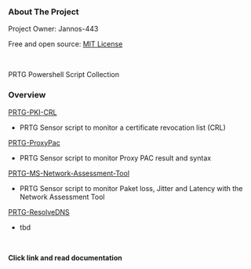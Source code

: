 <!-- ABOUT THE PROJECT -->
### About The Project
Project Owner: Jannos-443

Free and open source: [MIT License](https://github.com/Jannos-443/PRTG-Sensors/blob/main/LICENSE)

<br>

PRTG Powershell Script Collection


### **Overview**

[PRTG-PKI-CRL](https://github.com/Jannos-443/PRTG-Sensors/blob/main/README_PRTG-PKI-CRL.md)
* PRTG Sensor script to monitor a certificate revocation list (CRL)

[PRTG-ProxyPac](https://github.com/Jannos-443/PRTG-Sensors/blob/main/README_PRTG-ProxyPac.md)
* PRTG Sensor script to monitor Proxy PAC result and syntax

[PRTG-MS-Network-Assessment-Tool](https://github.com/Jannos-443/PRTG-Sensors/blob/main/README_PRTG-MS-Network-Assessment-Tool.md)
* PRTG Sensor script to monitor Paket loss, Jitter and Latency with the Network Assessment Tool

[PRTG-ResolveDNS](https://github.com/Jannos-443/PRTG-Sensors/blob/main/README_PRTG-ResolveDNS.md)
* tbd

<br>

**Click link and read documentation**
